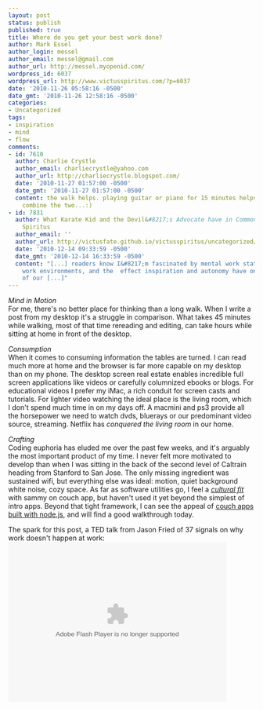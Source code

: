 ```yaml
---
layout: post
status: publish
published: true
title: Where do you get your best work done?
author: Mark Essel
author_login: messel
author_email: messel@gmail.com
author_url: http://messel.myopenid.com/
wordpress_id: 6037
wordpress_url: http://www.victusspiritus.com/?p=6037
date: '2010-11-26 05:58:16 -0500'
date_gmt: '2010-11-26 12:58:16 -0500'
categories:
- Uncategorized
tags:
- inspiration
- mind
- flow
comments:
- id: 7610
  author: Charlie Crystle
  author_email: charliecrystle@yahoo.com
  author_url: http://charliecrystle.blogspot.com/
  date: '2010-11-27 01:57:00 -0500'
  date_gmt: '2010-11-27 01:57:00 -0500'
  content: the walk helps. playing guitar or piano for 15 minutes helps even more.
    combine the two...:)
- id: 7831
  author: What Karate Kid and the Devil&#8217;s Advocate have in Common &raquo; Victus
    Spiritus
  author_email: ''
  author_url: http://victusfate.github.io/victusspiritus/uncategorized/2010/12/14/what-karate-kid-and-the-devils-advocate-have-in-common/
  date: '2010-12-14 09:33:59 -0500'
  date_gmt: '2010-12-14 16:33:59 -0500'
  content: "[...] readers know I&#8217;m fascinated by mental work states, optimal
    work environments, and the  effect inspiration and autonomy have on the quality
    of our [...]"
---
```

<p><i>Mind in Motion</i><br />
For me, there's no better place for thinking than a long walk. When I write a post from my desktop it's a struggle in comparison. What takes 45 minutes while walking, most of that time rereading and editing, can take hours while sitting at home in front of the desktop. </p>
<p><i>Consumption</i><br />
When it comes to consuming information the tables are turned. I can read much more at home and the browser is far more capable on my desktop than on my phone. The desktop screen real estate enables incredible full screen applications like videos or carefully columnized ebooks or blogs. For educational videos I prefer my iMac, a rich conduit for screen casts and tutorials.  For lighter video watching the ideal place is the living room, which I don't spend much time in on my days off. A macmini and ps3 provide all the horsepower we need to watch dvds, bluerays or our predominant video source, streaming. Netflix has <i>conquered the living room</i> in our home.</p>
<p><i>Crafting</i><br />
Coding euphoria has eluded me over the past few weeks, and it's arguably the most important product of my time. I never felt more motivated to develop than when I was sitting in the back of the second level of Caltrain heading from Stanford to San Jose. The only missing ingredient was sustained wifi, but everything else was ideal: motion, quiet background white noise, cozy space. As far as software utilities go, I feel a <i><a href="http://victusfate.github.io/victusspiritus/uncategorized/2010/11/07/bare-canvas-vs-complex-frameworks-a-case-review-of-couchapps/">cultural fit</a></i> with sammy on couch app, but haven't used it yet beyond the simplest of intro apps. Beyond that tight framework, I can see the appeal of <a href="http://blip.tv/file/4235942">couch apps built with node.js</a>, and will find a good walkthrough today. </p>
<p>The spark for this post, a TED talk from Jason Fried of 37 signals on why work doesn't happen at work:<br />
<object width="446" height="326"><param name="movie" value="http://video.ted.com/assets/player/swf/EmbedPlayer.swf"></param><param name="allowFullScreen" value="true" /><param name="allowScriptAccess" value="always"/><param name="wmode" value="transparent"></param><param name="bgColor" value="#ffffff"></param><param name="flashvars" value="vu=http://video.ted.com/talks/dynamic/JasonFried_2010X-medium.flv&su=http://images.ted.com/images/ted/tedindex/embed-posters/JasonFried-2010X.embed_thumbnail.jpg&vw=432&vh=240&ap=0&ti=1014&introDuration=15330&adDuration=4000&postAdDuration=830&adKeys=talk=jason_fried_why_work_doesn_t_happen_at_work;year=2010;theme=new_on_ted_com;theme=not_business_as_usual;theme=a_taste_of_tedx;event=TEDxMidwest;&preAdTag=tconf.ted/embed;tile=1;sz=512x288;" /><embed src="http://video.ted.com/assets/player/swf/EmbedPlayer.swf" pluginspace="http://www.macromedia.com/go/getflashplayer" type="application/x-shockwave-flash" wmode="transparent" bgColor="#ffffff" width="446" height="326" allowFullScreen="true" allowScriptAccess="always" flashvars="vu=http://video.ted.com/talks/dynamic/JasonFried_2010X-medium.flv&su=http://images.ted.com/images/ted/tedindex/embed-posters/JasonFried-2010X.embed_thumbnail.jpg&vw=432&vh=240&ap=0&ti=1014&introDuration=15330&adDuration=4000&postAdDuration=830&adKeys=talk=jason_fried_why_work_doesn_t_happen_at_work;year=2010;theme=new_on_ted_com;theme=not_business_as_usual;theme=a_taste_of_tedx;event=TEDxMidwest;"></embed></object></p>
